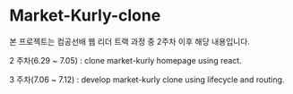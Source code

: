 # Market-Kurly-clone

본 프로젝트는 컴공선배 웹 리더 트랙 과정 중 2주차 이후 해당 내용입니다.

2 주차(6.29 ~ 7.05) : clone market-kurly homepage using react.

3 주차(7.06 ~ 7.12) : develop market-kurly clone using lifecycle and routing.

